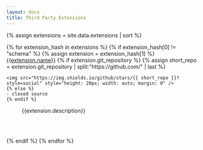 ```yaml
---
layout: docu
title: Third Party Extensions
---
```


{% assign extensions = site.data.extensions | sort %}
<dl>
{% for extension_hash in extensions %}
{% if extension_hash[0] != "schema" %}
{% assign extension = extension_hash[1] %}

<dt>
    <a href="{{extension.git_repository}}">{{extension.name}}</a>
    {% if extension.git_repository %}
    {% assign short_repo = extension.git_repository | split:"https://github.com/" | last %}

    <img src="https://img.shields.io/github/stars/{{ short_repo }}?style=social" style="height: 20px; width: auto; margin: 0" />
    {% else %}
    - closed source
    {% endif %}
</dt>

<dd>
{{extension.description}}

<br/><br/>
</dd>
{% endif %}
{% endfor %}
</dl>
